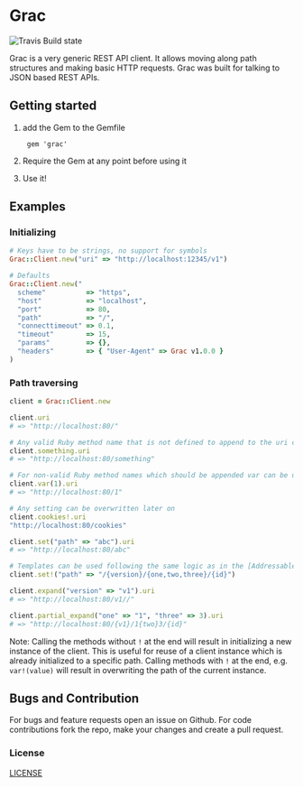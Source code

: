 # Grac

![Travis Build state](https://api.travis-ci.org/Barzahlen/grac.svg)

Grac is a very generic REST API client.
It allows moving along path structures and making basic HTTP requests.
Grac was built for talking to JSON based REST APIs.

## Getting started

1. add the Gem to the Gemfile

        gem 'grac'

2. Require the Gem at any point before using it
3. Use it!

## Examples

### Initializing
```ruby
# Keys have to be strings, no support for symbols
Grac::Client.new("uri" => "http://localhost:12345/v1")

# Defaults
Grac::Client.new("
  scheme"          => "https",
  "host"           => "localhost",
  "port"           => 80,
  "path"           => "/",
  "connecttimeout" => 0.1,
  "timeout"        => 15,
  "params"         => {},
  "headers"        => { "User-Agent" => Grac v1.0.0 }
)
```

### Path traversing
```ruby
client = Grac::Client.new

client.uri
# => "http://localhost:80/"

# Any valid Ruby method name that is not defined to append to the uri can be used
client.something.uri
# => "http://localhost:80/something"

# For non-valid Ruby method names which should be appended var can be used, e.g. numbers
client.var(1).uri
# => "http://localhost:80/1"

# Any setting can be overwritten later on
client.cookies!.uri
"http://localhost:80/cookies"

client.set("path" => "abc").uri
# => "http://localhost:80/abc"

# Templates can be used following the same logic as in the [Addressable](https://github.com/sporkmonger/addressable) gem
client.set!("path" => "/{version}/{one,two,three}/{id}")

client.expand("version" => "v1").uri
# => "http://localhost:80/v1//"

client.partial_expand("one" => "1", "three" => 3).uri
# => "http://localhost:80/{v1}/1{two}3/{id}"
```

Note:
Calling the methods without `!` at the end will result in initializing a new instance of the client.
This is useful for reuse of a client instance which is already initialized to a specific path.
Calling methods with `!` at the end, e.g. `var!(value)` will result in overwriting the path of the
current instance.


## Bugs and Contribution
For bugs and feature requests open an issue on Github. For code contributions fork the repo, make your changes and create a pull request.

### License
[LICENSE](LICENSE)
